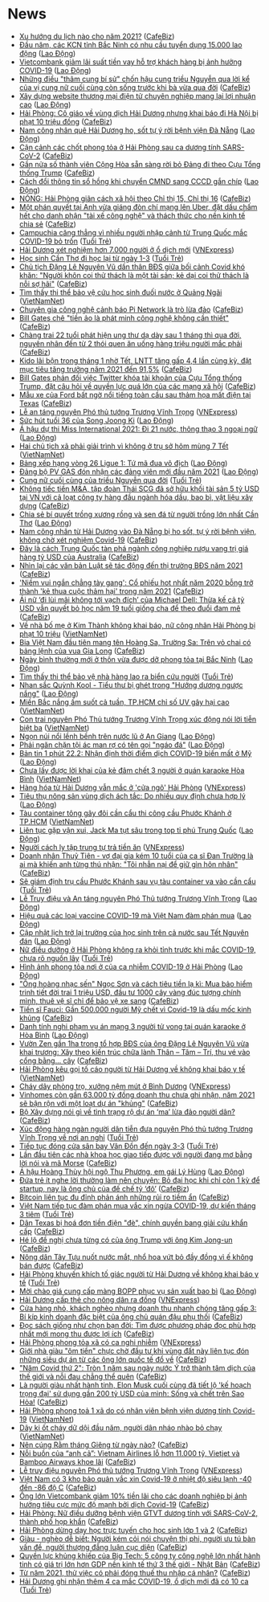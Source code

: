 # News

- [Xu hướng du lịch nào cho năm 2021?](https://cafebiz.vn/xu-huong-du-lich-nao-cho-nam-2021-20210222145816723.chn) ([CafeBiz](https://cafebiz.vn))
- [Đầu năm, các KCN tỉnh Bắc Ninh có nhu cầu tuyển dụng 15.000 lao động](https://laodong.vn/cong-doan/dau-nam-cac-kcn-tinh-bac-ninh-co-nhu-cau-tuyen-dung-15000-lao-dong-882474.ldo) ([Lao Động](https://laodong.vn))
- [Vietcombank giảm lãi suất tiền vay hỗ trợ khách hàng bị ảnh hưởng COVID-19](https://laodong.vn/kinh-te/vietcombank-giam-lai-suat-tien-vay-ho-tro-khach-hang-bi-anh-huong-covid-19-882477.ldo) ([Lao Động](https://laodong.vn))
- [Những điều "thâm cung bí sử" chốn hậu cung triều Nguyễn qua lời kể của vị cung nữ cuối cùng còn sống trước khi bà vừa qua đời](https://cafebiz.vn/nhung-dieu-tham-cung-bi-su-chon-hau-cung-trieu-nguyen-qua-loi-ke-cua-vi-cung-nu-cuoi-cung-con-song-truoc-khi-ba-vua-qua-doi-20210222145039535.chn) ([CafeBiz](https://cafebiz.vn))
- [Xây dựng website thương mại điện tử chuyên nghiệp mang lại lợi nhuận cao](https://laodong.vn/kinh-te/xay-dung-website-thuong-mai-dien-tu-chuyen-nghiep-mang-lai-loi-nhuan-cao-882422.ldo) ([Lao Động](https://laodong.vn))
- [Hải Phòng: Cô giáo về vùng dịch Hải Dương nhưng khai báo đi Hà Nội bị phạt 10 triệu đồng](https://cafebiz.vn/hai-phong-co-giao-ve-vung-dich-hai-duong-nhung-khai-bao-di-ha-noi-bi-phat-10-trieu-dong-20210222144715641.chn) ([CafeBiz](https://cafebiz.vn))
- [Nam công nhân quê Hải Dương ho, sốt tự ý rời bệnh viện Đà Nẵng](https://laodong.vn/xa-hoi/nam-cong-nhan-que-hai-duong-ho-sot-tu-y-roi-benh-vien-da-nang-882488.ldo) ([Lao Động](https://laodong.vn))
- [Cận cảnh các chốt phong tỏa ở Hải Phòng sau ca dương tính SARS-CoV-2](https://cafebiz.vn/can-canh-cac-chot-phong-toa-o-hai-phong-sau-ca-duong-tinh-sars-cov-2-20210222144234118.chn) ([CafeBiz](https://cafebiz.vn))
- [Gần nửa số thành viên Cộng Hòa sẵn sàng rời bỏ Đảng đi theo Cựu Tổng thống Trump](https://cafebiz.vn/gan-nua-so-thanh-vien-cong-hoa-san-sang-roi-bo-dang-di-theo-cuu-tong-thong-trump-20210222142231229.chn) ([CafeBiz](https://cafebiz.vn))
- [Cách đổi thông tin sổ hồng khi chuyển CMND sang CCCD gắn chíp](https://laodong.vn/ban-doc/cach-doi-thong-tin-so-hong-khi-chuyen-cmnd-sang-cccd-gan-chip-882399.ldo) ([Lao Động](https://laodong.vn))
- [NÓNG: Hải Phòng giãn cách xã hội theo Chỉ thị 15, Chỉ thị 16](https://cafebiz.vn/nong-hai-phong-gian-cach-xa-hoi-theo-chi-thi-15-chi-thi-16-20210222143645612.chn) ([CafeBiz](https://cafebiz.vn))
- [Một phán quyết tại Anh vừa giáng đòn chí mạng lên Uber, đặt dấu chấm hết cho danh phận "tài xế công nghệ" và thách thức cho nền kinh tế chia sẻ](https://cafebiz.vn/mot-phan-quyet-tai-anh-vua-giang-don-chi-mang-len-uber-dat-dau-cham-het-cho-danh-phan-tai-xe-cong-nghe-va-thach-thuc-cho-nen-kinh-te-chia-se-20210222113555564.chn) ([CafeBiz](https://cafebiz.vn))
- [Campuchia căng thẳng vì nhiều người nhập cảnh từ Trung Quốc mắc COVID-19 bỏ trốn](https://tuoitre.vn/campuchia-cang-thang-vi-nhieu-nguoi-nhap-canh-tu-trung-quoc-mac-covid-19-bo-tron-20210222133458541.htm) ([Tuổi Trẻ](https://tuoitre.vn))
- [Hải Dương xét nghiệm hơn 7.000 người ở ổ dịch mới](https://vnexpress.net/hai-duong-xet-nghiem-hon-7-000-nguoi-o-o-dich-moi-4238384.html) ([VNExpress](https://vnexpress.net))
- [Học sinh Cần Thơ đi học lại từ ngày 1-3](https://tuoitre.vn/hoc-sinh-can-tho-di-hoc-lai-tu-ngay-1-3-20210222134907591.htm) ([Tuổi Trẻ](https://tuoitre.vn))
- [Chủ tịch Đặng Lê Nguyên Vũ dấn thân BĐS giữa bối cảnh Covid khó khăn: "Người khôn coi thử thách là một tài sản; kẻ dại coi thử thách là nỗi sợ hãi"](https://cafebiz.vn/chu-tich-dang-le-nguyen-vu-dan-than-bds-giua-boi-canh-covid-kho-khan-nguoi-khon-coi-thu-thach-la-mot-tai-san-nguoi-ngu-coi-thu-thach-la-noi-so-hai-20210222141357458.chn) ([CafeBiz](https://cafebiz.vn))
- [Tìm thấy thi thể bảo vệ cứu học sinh đuối nước ở Quảng Ngãi](http://vietnamnet.vn/vn/thoi-su/tim-thay-thi-the-bao-ve-cuu-hoc-sinh-duoi-nuoc-o-quang-ngai-714622.html) ([VietNamNet](https://vietnamnet.vn))
- [Chuyên gia công nghệ cảnh báo Pi Network là trò lừa đảo](https://cafebiz.vn/chuyen-gia-cong-nghe-canh-bao-pi-network-la-tro-lua-dao-20210222142033501.chn) ([CafeBiz](https://cafebiz.vn))
- [Bill Gates chê "tiền ảo là phát minh công nghệ không cần thiết"](https://cafebiz.vn/bill-gates-che-tien-ao-la-phat-minh-cong-nghe-khong-can-thiet-20210222134122758.chn) ([CafeBiz](https://cafebiz.vn))
- [Chàng trai 22 tuổi phát hiện ung thư dạ dày sau 1 tháng thì qua đời, nguyên nhân đến từ 2 thói quen ăn uống hàng triệu người mắc phải](https://cafebiz.vn/chang-trai-22-tuoi-phat-hien-ung-thu-da-day-sau-1-thang-thi-qua-doi-nguyen-nhan-den-tu-2-thoi-quen-an-uong-hang-trieu-nguoi-mac-phai-20210222141857029.chn) ([CafeBiz](https://cafebiz.vn))
- [Kido lãi bộn trong tháng 1 nhờ Tết, LNTT tăng gấp 4,4 lần cùng kỳ, đặt mục tiêu tăng trưởng năm 2021 đến 91,5%](https://cafebiz.vn/kido-lai-bon-trong-thang-1-nho-tet-lntt-tang-gap-44-lan-cung-ky-dat-muc-tieu-tang-truong-nam-2021-den-915-20210222111831361.chn) ([CafeBiz](https://cafebiz.vn))
- [Bill Gates phản đối việc Twitter khóa tài khoản của Cựu Tổng thống Trump, đặt câu hỏi về quyền lực quá lớn của các mạng xã hội](https://cafebiz.vn/bill-gates-phan-doi-viec-twitter-khoa-tai-khoan-cua-cuu-tong-thong-trump-dat-cau-hoi-ve-quyen-luc-qua-lon-cua-cac-mang-xa-hoi-20210222084017871.chn) ([CafeBiz](https://cafebiz.vn))
- [Mẫu xe của Ford bất ngờ nổi tiếng toàn cầu sau thảm họa mất điện tại Texas](https://cafebiz.vn/mau-xe-cua-ford-bat-ngo-noi-tieng-toan-cau-sau-tham-hoa-mat-dien-tai-texas-20210222135551713.chn) ([CafeBiz](https://cafebiz.vn))
- [Lễ an táng nguyên Phó thủ tướng Trương Vĩnh Trọng](https://vnexpress.net/le-an-tang-nguyen-pho-thu-tuong-truong-vinh-trong-4238478.html) ([VNExpress](https://vnexpress.net))
- [Sức hút tuổi 36 của Song Joong Ki](https://laodong.vn/photo/suc-hut-tuoi-36-cua-song-joong-ki-882396.ldo) ([Lao Động](https://laodong.vn))
- [Á hậu dự thi Miss International 2021: Đi 21 nước, thông thạo 3 ngoại ngữ](https://laodong.vn/photo/a-hau-du-thi-miss-international-2021-di-21-nuoc-thong-thao-3-ngoai-ngu-882379.ldo) ([Lao Động](https://laodong.vn))
- [Hai chủ tịch xã phải giải trình vì không ở trụ sở hôm mùng 7 Tết](http://vietnamnet.vn/vn/thoi-su/hai-chu-tich-xa-phai-giai-trinh-vi-khong-o-tru-so-hom-mung-7-tet-714604.html) ([VietNamNet](https://vietnamnet.vn))
- [Bảng xếp hạng vòng 26 Ligue 1: Tứ mã đua vô địch](https://laodong.vn/infographic/bang-xep-hang-vong-26-ligue-1-tu-ma-dua-vo-dich-882424.ldo) ([Lao Động](https://laodong.vn))
- [Đảng bộ PV GAS đón nhận các đảng viên mới đầu năm 2021](https://laodong.vn/thong-tin-doanh-nghiep/dang-bo-pv-gas-don-nhan-cac-dang-vien-moi-dau-nam-2021-882411.ldo) ([Lao Động](https://laodong.vn))
- [Cung nữ cuối cùng của triều Nguyễn qua đời](https://tuoitre.vn/cung-nu-cuoi-cung-cua-trieu-nguyen-qua-doi-20210222134020697.htm) ([Tuổi Trẻ](https://tuoitre.vn))
- [Không tiếc tiền M&A, tập đoàn Thái SCG đã sở hữu khối tài sản 5 tỷ USD tại VN với cả loạt công ty hàng đầu ngành hóa dầu, bao bì, vật liệu xây dựng](https://cafebiz.vn/khong-tiec-tien-ma-tap-doan-thai-scg-da-so-huu-khoi-tai-san-5-ty-usd-tai-vn-voi-ca-loat-cong-ty-hang-dau-nganh-hoa-dau-bao-bi-vat-lieu-xay-dung-20210222135939452.chn) ([CafeBiz](https://cafebiz.vn))
- [Chia sẻ bí quyết trồng xương rồng và sen đá từ người trồng lớn nhất Cần Thơ](https://laodong.vn/video/chia-se-bi-quyet-trong-xuong-rong-va-sen-da-tu-nguoi-trong-lon-nhat-can-tho-882355.ldo) ([Lao Động](https://laodong.vn))
- [Nam công nhân từ Hải Dương vào Đà Nẵng bị ho sốt, tự ý rời bệnh viện, không chờ xét nghiệm Covid-19](https://cafebiz.vn/nam-cong-nhan-tu-hai-duong-vao-da-nang-bi-ho-sot-tu-y-roi-benh-vien-khong-cho-xet-nghiem-covid-19-20210222135518029.chn) ([CafeBiz](https://cafebiz.vn))
- [Đây là cách Trung Quốc tàn phá ngành công nghiệp rượu vang trị giá hàng tỷ USD của Australia](https://cafebiz.vn/day-la-cach-trung-quoc-tan-pha-nganh-cong-nghiep-ruou-vang-tri-gia-hang-ty-usd-cua-australia-20210222135516296.chn) ([CafeBiz](https://cafebiz.vn))
- [Nhìn lại các văn bản Luật sẽ tác động đến thị trường BĐS năm 2021](https://cafebiz.vn/nhin-lai-cac-van-ban-luat-se-tac-dong-den-thi-truong-bds-nam-2021-202102221350184.chn) ([CafeBiz](https://cafebiz.vn))
- ['Niềm vui ngắn chẳng tày gang': Cổ phiếu hot nhất năm 2020 bỗng trở thành 'kẻ thua cuộc thảm hại' trong năm 2021](https://cafebiz.vn/niem-vui-ngan-chang-tay-gang-co-phieu-hot-nhat-nam-2020-bong-tro-thanh-ke-thua-cuoc-tham-hai-trong-nam-2021-20210222134241099.chn) ([CafeBiz](https://cafebiz.vn))
- [Ái nữ ‘đi lùi mãi không tới vạch đích’ của Michael Dell: Thừa kế cả tỷ USD vẫn quyết bỏ học năm 19 tuổi giống cha để theo đuổi đam mê](https://cafebiz.vn/ai-nu-di-lui-mai-khong-toi-vach-dich-cua-michael-dell-thua-ke-ca-ty-usd-van-quyet-bo-hoc-nam-19-tuoi-giong-cha-de-theo-duoi-dam-me-20210221212713908.chn) ([CafeBiz](https://cafebiz.vn))
- [Về nhà bố mẹ ở Kim Thành không khai báo, nữ công nhân Hải Phòng bị phạt 10 triệu](http://vietnamnet.vn/vn/thoi-su/ve-nha-bo-me-o-kim-thanh-khong-khai-bao-nu-cong-nhan-hai-phong-bi-phat-10-trieu-714606.html) ([VietNamNet](https://vietnamnet.vn))
- [Bia Việt Nam đầu tiên mang tên Hoàng Sa, Trường Sa: Trên vỏ chai có bảng lệnh của vua Gia Long](https://cafebiz.vn/bia-viet-nam-dau-tien-mang-ten-hoang-sa-truong-sa-tren-vo-chai-co-bang-lenh-cua-vua-gia-long-20210222133738296.chn) ([CafeBiz](https://cafebiz.vn))
- [Ngày bình thường mới ở thôn vừa được dỡ phong tỏa tại Bắc Ninh](https://laodong.vn/xa-hoi/ngay-binh-thuong-moi-o-thon-vua-duoc-do-phong-toa-tai-bac-ninh-882382.ldo) ([Lao Động](https://laodong.vn))
- [Tìm thấy thi thể bảo vệ nhà hàng lao ra biển cứu người](https://tuoitre.vn/tim-thay-thi-the-bao-ve-nha-hang-lao-ra-bien-cuu-nguoi-20210222130657886.htm) ([Tuổi Trẻ](https://tuoitre.vn))
- [Nhan sắc Quỳnh Kool - Tiểu thư bị ghét trong &quot;Hướng dương ngược nắng&quot;](https://laodong.vn/photo/nhan-sac-quynh-kool-tieu-thu-bi-ghet-trong-huong-duong-nguoc-nang-882366.ldo) ([Lao Động](https://laodong.vn))
- [Miền Bắc nắng ấm suốt cả tuần, TP.HCM chỉ số UV gây hại cao](http://vietnamnet.vn/vn/thoi-su/mien-bac-nang-am-suot-ca-tuan-tp-hcm-chi-so-uv-gay-hai-cao-714577.html) ([VietNamNet](https://vietnamnet.vn))
- [Con trai nguyên Phó Thủ tướng Trương Vĩnh Trọng xúc động nói lời tiễn biệt ba](http://vietnamnet.vn/vn/thoi-su/chinh-tri/con-trai-nguyen-pho-thu-tuong-truong-vinh-trong-xuc-dong-noi-loi-tien-biet-ba-714594.html) ([VietNamNet](https://vietnamnet.vn))
- [Ngọn núi nổi lềnh bềnh trên nước lũ ở An Giang](https://laodong.vn/photo/ngon-nui-noi-lenh-benh-tren-nuoc-lu-o-an-giang-882441.ldo) ([Lao Động](https://laodong.vn))
- [Phải ngăn chặn tội ác man rợ có tên gọi &quot;ngáo đá&quot;](https://laodong.vn/su-kien-binh-luan/phai-ngan-chan-toi-ac-man-ro-co-ten-goi-ngao-da-882415.ldo) ([Lao Động](https://laodong.vn))
- [Bản tin 1 phút 22.2: Nhận định thời điểm dịch COVID-19 biến mất ở Mỹ](https://laodong.vn/video/ban-tin-1-phut-222-nhan-dinh-thoi-diem-dich-covid-19-bien-mat-o-my-882375.ldo) ([Lao Động](https://laodong.vn))
- [Chưa lấy được lời khai của kẻ đâm chết 3 người ở quán karaoke Hòa Bình](http://vietnamnet.vn/vn/thoi-su/chua-lay-duoc-loi-khai-cua-ke-dam-chet-3-nguoi-o-quan-karaoke-hoa-binh-714593.html) ([VietNamNet](https://vietnamnet.vn))
- [Hàng hóa từ Hải Dương vẫn mắc ở 'cửa ngõ' Hải Phòng](https://vnexpress.net/hang-hoa-tu-hai-duong-van-mac-o-cua-ngo-hai-phong-4238301.html) ([VNExpress](https://vnexpress.net))
- [Tiêu thụ nông sản vùng dịch ách tắc: Do nhiều quy định chưa hợp lý](https://laodong.vn/kinh-te/tieu-thu-nong-san-vung-dich-ach-tac-do-nhieu-quy-dinh-chua-hop-ly-882444.ldo) ([Lao Động](https://laodong.vn))
- [Tàu container tông gãy đôi cần cẩu thi công cầu Phước Khánh ở TP.HCM](http://vietnamnet.vn/vn/thoi-su/an-toan-giao-thong/tau-container-tong-gay-doi-can-cau-thi-cong-cau-phuoc-khanh-o-tp-hcm-714572.html) ([VietNamNet](https://vietnamnet.vn))
- [Liên tục gặp vận xui, Jack Ma tụt sâu trong top tỉ phú Trung Quốc](https://laodong.vn/doanh-nghiep-doanh-nhan/lien-tuc-gap-van-xui-jack-ma-tut-sau-trong-top-ti-phu-trung-quoc-882406.ldo) ([Lao Động](https://laodong.vn))
- [Người cách ly tập trung tự trả tiền ăn](https://vnexpress.net/nguoi-cach-ly-tap-trung-tu-tra-tien-an-4238465.html) ([VNExpress](https://vnexpress.net))
- [Doanh nhân Thuỷ Tiên - vợ đại gia kém 10 tuổi của ca sĩ Đan Trường là ai mà khiến anh từng thú nhận: "Tôi nhẫn nại để giữ gìn hôn nhân"](https://cafebiz.vn/doanh-nhan-thuy-tien-vo-dai-gia-kem-10-tuoi-cua-ca-si-dan-truong-la-ai-ma-khien-anh-tung-thu-nhan-toi-nhan-nai-de-giu-gin-hon-nhan-20210222113055205.chn) ([CafeBiz](https://cafebiz.vn))
- [Sẽ giám định trụ cầu Phước Khánh sau vụ tàu container va vào cần cẩu](https://tuoitre.vn/se-giam-dinh-tru-cau-phuoc-khanh-sau-vu-tau-container-va-vao-can-cau-20210222112250708.htm) ([Tuổi Trẻ](https://tuoitre.vn))
- [Lễ Truy điệu và An táng nguyên Phó Thủ tướng Trương Vĩnh Trọng](https://laodong.vn/thoi-su/le-truy-dieu-va-an-tang-nguyen-pho-thu-tuong-truong-vinh-trong-882416.ldo) ([Lao Động](https://laodong.vn))
- [Hiệu quả các loại vaccine COVID-19  mà Việt Nam đàm phán mua](https://laodong.vn/the-gioi/hieu-qua-cac-loai-vaccine-covid-19-ma-viet-nam-dam-phan-mua-882299.ldo) ([Lao Động](https://laodong.vn))
- [Cập nhật lịch trở lại trường của học sinh trên cả nước sau Tết Nguyên đán](https://laodong.vn/giao-duc/cap-nhat-lich-tro-lai-truong-cua-hoc-sinh-tren-ca-nuoc-sau-tet-nguyen-dan-882388.ldo) ([Lao Động](https://laodong.vn))
- [Nữ điều dưỡng ở Hải Phòng không ra khỏi tỉnh trước khi mắc COVID-19, chưa rõ nguồn lây](https://tuoitre.vn/nu-dieu-duong-o-hai-phong-khong-ra-khoi-tinh-truoc-khi-mac-covid-19-chua-ro-nguon-lay-20210222105913849.htm) ([Tuổi Trẻ](https://tuoitre.vn))
- [Hình ảnh phong tỏa nơi ở của ca nhiễm COVID-19 ở Hải Phòng](https://laodong.vn/xa-hoi/hinh-anh-phong-toa-noi-o-cua-ca-nhiem-covid-19-o-hai-phong-882389.ldo) ([Lao Động](https://laodong.vn))
- ["Ông hoàng nhạc sến" Ngọc Sơn và cách tiêu tiền lạ kì: Mua bảo hiểm trinh tiết đời trai 1 triệu USD, đầu tư 1000 cây vàng đúc tượng chính mình, thuê vệ sĩ chỉ để bảo vệ xe sang](https://cafebiz.vn/ong-hoang-nhac-sen-ngoc-son-va-cach-tieu-tien-la-ki-mua-bao-hiem-trinh-tiet-doi-trai-1-trieu-usd-dau-tu-1000-cay-vang-duc-tuong-chinh-minh-thue-ve-si-chi-de-bao-ve-xe-sang-20210222112704481.chn) ([CafeBiz](https://cafebiz.vn))
- [Tiến sĩ Fauci: Gần 500.000 người Mỹ chết vì Covid-19 là dấu mốc kinh khủng](https://cafebiz.vn/tien-si-fauci-gan-500000-nguoi-my-chet-vi-covid-19-la-dau-moc-kinh-khung-2021022211021465.chn) ([CafeBiz](https://cafebiz.vn))
- [Danh tính nghi phạm vụ án mạng 3 người tử vong tại quán karaoke ở Hòa Bình](https://laodong.vn/phap-luat/danh-tinh-nghi-pham-vu-an-mang-3-nguoi-tu-vong-tai-quan-karaoke-o-hoa-binh-882425.ldo) ([Lao Động](https://laodong.vn))
- [Vườn Zen gần 1ha trong tổ hợp BĐS của ông Đặng Lê Nguyên Vũ vừa khai trương: Xây theo kiến trúc chữa lành Thân – Tâm – Trí, thu vé vào cổng bằng… cây](https://cafebiz.vn/vuon-zen-gan-1ha-trong-to-hop-bds-cua-ong-dang-le-nguyen-vu-vua-khai-truong-xay-theo-kien-truc-chua-lanh-than-tam-tri-thu-ve-vao-cong-bang-cay-20210222105608145.chn) ([CafeBiz](https://cafebiz.vn))
- [Hải Phòng kêu gọi tố cáo người từ Hải Dương về không khai báo y tế](http://vietnamnet.vn/vn/thoi-su/hai-phong-keu-goi-to-cao-nguoi-tu-hai-duong-ve-khong-khai-bao-y-te-714567.html) ([VietNamNet](https://vietnamnet.vn))
- [Cháy dãy phòng trọ, xưởng nệm mút ở Bình Dương](https://vnexpress.net/chay-day-phong-tro-xuong-nem-mut-o-binh-duong-4238421.html) ([VNExpress](https://vnexpress.net))
- [Vinhomes còn gần 63.000 tỷ đồng doanh thu chưa ghi nhận, năm 2021 sẽ bận rộn với một loạt dự án "khủng"](https://cafebiz.vn/vinhomes-con-gan-63000-ty-dong-doanh-thu-chua-ghi-nhan-nam-2021-se-ban-ron-voi-mot-loat-du-an-khung-20210222112013273.chn) ([CafeBiz](https://cafebiz.vn))
- [Bộ Xây dựng nói gì về tình trạng rộ dự án ‘ma’ lừa đảo người dân?](https://cafebiz.vn/bo-xay-dung-noi-gi-ve-tinh-trang-ro-du-an-ma-lua-dao-nguoi-dan-20210222112204893.chn) ([CafeBiz](https://cafebiz.vn))
- [Xúc động hàng ngàn người dân tiễn đưa nguyên Phó thủ tướng Trương Vĩnh Trọng về nơi an nghỉ](https://tuoitre.vn/xuc-dong-hang-ngan-nguoi-dan-tien-dua-nguyen-pho-thu-tuong-truong-vinh-trong-ve-noi-an-nghi-20210222103528239.htm) ([Tuổi Trẻ](https://tuoitre.vn))
- [Tiếp tục đóng cửa sân bay Vân Đồn đến ngày 3-3](https://tuoitre.vn/tiep-tuc-dong-cua-san-bay-van-don-den-ngay-3-3-20210222103712759.htm) ([Tuổi Trẻ](https://tuoitre.vn))
- [Lần đầu tiên các nhà khoa học giao tiếp được với người đang mơ bằng lời nói và mã Morse](https://cafebiz.vn/lan-dau-tien-cac-nha-khoa-hoc-giao-tiep-duoc-voi-nguoi-dang-mo-bang-loi-noi-va-ma-morse-20210222085028299.chn) ([CafeBiz](https://cafebiz.vn))
- [Á hậu Hoàng Thùy hội ngộ Thu Phương, em gái Lý Hùng](https://laodong.vn/photo/a-hau-hoang-thuy-hoi-ngo-thu-phuong-em-gai-ly-hung-882334.ldo) ([Lao Động](https://laodong.vn))
- [Đứa trẻ ít nghe lời thường làm nên chuyện: Bỏ đại học khi chỉ còn 1 kỳ để startup, nay là ông chủ của đế chế tỷ ‘đô’](https://cafebiz.vn/dua-tre-it-nghe-loi-thuong-lam-nen-chuyen-bo-dai-hoc-khi-chi-con-1-ky-de-startup-nay-la-ong-chu-cua-de-che-ty-do-20210222104825067.chn) ([CafeBiz](https://cafebiz.vn))
- [Bitcoin liên tục đu đỉnh phản ánh những rủi ro tiềm ẩn](https://cafebiz.vn/bitcoin-lien-tuc-du-dinh-phan-anh-nhung-rui-ro-tiem-an-20210222105334209.chn) ([CafeBiz](https://cafebiz.vn))
- [Việt Nam tiếp tục đàm phán mua vắc xin ngừa COVID-19, dự kiến tháng 3 tiêm](https://tuoitre.vn/viet-nam-tiep-tuc-dam-phan-mua-vac-xin-ngua-covid-19-du-kien-thang-3-tiem-20210222103632293.htm) ([Tuổi Trẻ](https://tuoitre.vn))
- [Dân Texas bị hoá đơn tiền điện "đè", chính quyền bang giải cứu khẩn cấp](https://cafebiz.vn/dan-texas-bi-hoa-don-tien-dien-de-chinh-quyen-bang-giai-cuu-khan-cap-20210222105427328.chn) ([CafeBiz](https://cafebiz.vn))
- [Hé lộ đề nghị chưa từng có của ông Trump với ông Kim Jong-un](https://cafebiz.vn/he-lo-de-nghi-chua-tung-co-cua-ong-trump-voi-ong-kim-jong-un-20210222103556655.chn) ([CafeBiz](https://cafebiz.vn))
- [Nông dân Tây Tựu nuốt nước mắt, nhổ hoa vứt bỏ đầy đồng vì ế không bán được](https://cafebiz.vn/nong-dan-tay-tuu-nuot-nuoc-mat-nho-hoa-vut-bo-day-dong-vi-e-khong-ban-duoc-20210222103514219.chn) ([CafeBiz](https://cafebiz.vn))
- [Hải Phòng khuyến khích tố giác người từ Hải Dương về không khai báo y tế](https://tuoitre.vn/hai-phong-khuyen-khich-to-giac-nguoi-tu-hai-duong-ve-20210222101014768.htm) ([Tuổi Trẻ](https://tuoitre.vn))
- [Mời chào giá cung cấp màng BOPP phục vụ sản xuất bao bì](https://laodong.vn/thong-tin-doanh-nghiep/moi-chao-gia-cung-cap-mang-bopp-phuc-vu-san-xuat-bao-bi-882398.ldo) ([Lao Động](https://laodong.vn))
- [Hải Dương cấp thẻ cho nông dân ra đồng](https://vnexpress.net/hai-duong-cap-the-cho-nong-dan-ra-dong-4238331.html) ([VNExpress](https://vnexpress.net))
- [Cửa hàng nhỏ, khách nghèo nhưng doanh thu nhanh chóng tăng gấp 3: Bí kíp kinh doanh đặc biệt của ông chủ quán đậu phụ thối](https://cafebiz.vn/cua-hang-nho-khach-ngheo-nhung-doanh-thu-nhanh-chong-tang-gap-3-bi-kip-kinh-doanh-dac-biet-cua-ong-chu-quan-dau-phu-thoi-20210222101619841.chn) ([CafeBiz](https://cafebiz.vn))
- [Đọc sách giống như chọn bạn đời: Tìm được phương pháp đọc phù hợp nhất mới mong thu được lợi ích](https://cafebiz.vn/doc-sach-giong-nhu-chon-ban-doi-tim-duoc-phuong-phap-doc-phu-hop-nhat-moi-mong-thu-duoc-loi-ich-20210220192223439.chn) ([CafeBiz](https://cafebiz.vn))
- [Hải Phòng phong tỏa xã có ca nghi nhiễm](https://vnexpress.net/hai-phong-phong-toa-xa-co-ca-nghi-nhiem-4238339.html) ([VNExpress](https://vnexpress.net))
- [Giới nhà giàu "ôm tiền" chực chờ đầu tư khi vùng đất này liên tục đón những siêu dự án từ các ông lớn quốc tế đổ về](https://cafebiz.vn/gioi-nha-giau-om-tien-chuc-cho-dau-tu-khi-vung-dat-nay-lien-tuc-don-nhung-sieu-du-an-tu-cac-ong-lon-quoc-te-do-ve-20210222100258367.chn) ([CafeBiz](https://cafebiz.vn))
- ["Năm Covid thứ 2": Tròn 1 năm sau ngày nước Ý trở thành tâm dịch của thế giới và nỗi đau chẳng thể quên](https://cafebiz.vn/nam-covid-thu-2-tron-1-nam-sau-ngay-nuoc-y-tro-thanh-tam-dich-cua-the-gioi-va-noi-dau-chang-the-quen-20210222084829051.chn) ([CafeBiz](https://cafebiz.vn))
- [Là người giàu nhất hành tinh, Elon Musk cuối cùng đã tiết lộ 'kế hoạch trọng đại' sử dụng gần 200 tỷ USD của mình: Sống và chết trên Sao Hỏa!](https://cafebiz.vn/la-nguoi-giau-nhat-hanh-tinh-elon-musk-cuoi-cung-da-tiet-lo-ke-hoach-trong-dai-su-dung-gan-200-ty-usd-cua-minh-song-va-chet-tren-sao-hoa-20210222095843393.chn) ([CafeBiz](https://cafebiz.vn))
- [Hải Phòng phong toả 1 xã do có nhân viên bệnh viện dương tính Covid-19](http://vietnamnet.vn/vn/thoi-su/hai-phong-phong-toa-1-xa-do-co-nhan-vien-benh-vien-duong-tinh-covid-19-714522.html) ([VietNamNet](https://vietnamnet.vn))
- [Dãy ki ốt cháy dữ dội đầu năm, người dân nháo nhào bỏ chạy](http://vietnamnet.vn/vn/thoi-su/day-ki-ot-chay-du-doi-dau-nam-nguoi-dan-nhao-nhao-bo-chay-714528.html) ([VietNamNet](https://vietnamnet.vn))
- [Nên cúng Rằm tháng Giêng từ ngày nào?](https://cafebiz.vn/nen-cung-ram-thang-gieng-tu-ngay-nao-20210222085705484.chn) ([CafeBiz](https://cafebiz.vn))
- [Nỗi buồn của “anh cả”: Vietnam Airlines lỗ hơn 11.000 tỷ, Vietjet và Bamboo Airways khoe lãi](https://cafebiz.vn/noi-buon-cua-anh-ca-vietnam-airlines-lo-hon-11000-ty-vietjet-va-bamboo-airways-khoe-lai-20210222093512586.chn) ([CafeBiz](https://cafebiz.vn))
- [Lễ truy điệu nguyên Phó thủ tướng Trương Vĩnh Trọng](https://vnexpress.net/le-truy-dieu-nguyen-pho-thu-tuong-truong-vinh-trong-4238253.html) ([VNExpress](https://vnexpress.net))
- [Việt Nam có 3 kho bảo quản vắc xin Covid-19 ở nhiệt độ siêu lạnh -40 đến -86 độ C](https://cafebiz.vn/viet-nam-co-3-kho-bao-quan-vac-xin-covid-19-o-nhiet-do-sieu-lanh-40-den-86-do-c-20210222090845654.chn) ([CafeBiz](https://cafebiz.vn))
- [Ông lớn Vietcombank giảm 10% tiền lãi cho các doanh nghiệp bị ảnh hưởng tiêu cực mức độ mạnh bởi dịch Covid-19](https://cafebiz.vn/ong-lon-vietcombank-giam-10-tien-lai-cho-cac-doanh-nghiep-bi-anh-huong-tieu-cuc-muc-do-manh-boi-dich-covid-19-20210222092405458.chn) ([CafeBiz](https://cafebiz.vn))
- [Hải Phòng: Nữ điều dưỡng bệnh viện GTVT dương tính với SARS-CoV-2, thành phố họp khẩn](https://cafebiz.vn/hai-phong-nu-dieu-duong-benh-vien-gtvt-duong-tinh-voi-sars-cov-2-thanh-pho-hop-khan-20210222092056645.chn) ([CafeBiz](https://cafebiz.vn))
- [Hải Phòng dừng dạy học trực tuyến cho học sinh lớp 1 và 2](https://cafebiz.vn/hai-phong-dung-day-hoc-truc-tuyen-cho-hoc-sinh-lop-1-va-2-20210222091150588.chn) ([CafeBiz](https://cafebiz.vn))
- [Giàu - nghèo dễ biết: Người kém cỏi nói chuyện thị phi, người ưu tú bàn vấn đề, người thượng đẳng luận cục diện](https://cafebiz.vn/giau-ngheo-de-biet-nguoi-kem-coi-noi-chuyen-thi-phi-nguoi-uu-tu-ban-van-de-nguoi-thuong-dang-luan-cuc-dien-20210220192716963.chn) ([CafeBiz](https://cafebiz.vn))
- [Quyền lực khủng khiếp của Big Tech: 5 công ty công nghệ lớn nhất hành tinh có giá trị lớn hơn GDP nền kinh tế thứ 3 thế giới - Nhật Bản](https://cafebiz.vn/quyen-luc-khung-khiep-cua-big-tech-5-cong-ty-cong-nghe-lon-nhat-hanh-tinh-co-gia-tri-lon-hon-gdp-nen-kinh-te-thu-3-the-gioi-nhat-ban-20210220114042105.chn) ([CafeBiz](https://cafebiz.vn))
- [Từ năm 2021, thử việc có phải đóng thuế thu nhập cá nhân?](https://cafebiz.vn/tu-nam-2021-thu-viec-co-phai-dong-thue-thu-nhap-ca-nhan-20210222090511867.chn) ([CafeBiz](https://cafebiz.vn))
- [Hải Dương ghi nhận thêm 4 ca mắc COVID-19, ổ dịch mới đã có 10 ca](https://tuoitre.vn/sang-22-2-hai-duong-ghi-nhan-them-4-ca-mac-covid-19-moi-20210222084656091.htm) ([Tuổi Trẻ](https://tuoitre.vn))
